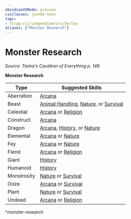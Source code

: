 ```yaml
---
obsidianUIMode: preview
cssclasses: json5e-note
tags:
- ttrpg-cli/compendium/src/5e/tce
aliases: ["Monster Research"]
---
```

# Monster Research
*Source: Tasha's Cauldron of Everything p. 148* 

**Monster Research**

| Type | Suggested Skills |
|------|------------------|
| Aberration | [Arcana](3-Compendium/rules/skills.md#Arcana) |
| Beast | [Animal Handling](3-Compendium/rules/skills.md#Animal%20Handling), [Nature](3-Compendium/rules/skills.md#Nature), or [Survival](3-Compendium/rules/skills.md#Survival) |
| Celestial | [Arcana](3-Compendium/rules/skills.md#Arcana) or [Religion](3-Compendium/rules/skills.md#Religion) |
| Construct | [Arcana](3-Compendium/rules/skills.md#Arcana) |
| Dragon | [Arcana](3-Compendium/rules/skills.md#Arcana), [History](3-Compendium/rules/skills.md#History), or [Nature](3-Compendium/rules/skills.md#Nature) |
| Elemental | [Arcana](3-Compendium/rules/skills.md#Arcana) or [Nature](3-Compendium/rules/skills.md#Nature) |
| Fey | [Arcana](3-Compendium/rules/skills.md#Arcana) or [Nature](3-Compendium/rules/skills.md#Nature) |
| Fiend | [Arcana](3-Compendium/rules/skills.md#Arcana) or [Religion](3-Compendium/rules/skills.md#Religion) |
| Giant | [History](3-Compendium/rules/skills.md#History) |
| Humanoid | [History](3-Compendium/rules/skills.md#History) |
| Monstrosity | [Nature](3-Compendium/rules/skills.md#Nature) or [Survival](3-Compendium/rules/skills.md#Survival) |
| Ooze | [Arcana](3-Compendium/rules/skills.md#Arcana) or [Survival](3-Compendium/rules/skills.md#Survival) |
| Plant | [Nature](3-Compendium/rules/skills.md#Nature) or [Survival](3-Compendium/rules/skills.md#Survival) |
| Undead | [Arcana](3-Compendium/rules/skills.md#Arcana) or [Religion](3-Compendium/rules/skills.md#Religion) |
^monster-research